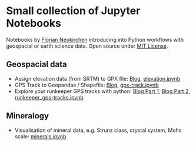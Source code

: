 # Small collection of Jupyter Notebooks

Notebooks by [Florian Neukirchen](https://www.riannek.de/) introducing into Python workflows with geospacial or earth science data. Open source under [MIT License](https://github.com/florianneukirchen/jupyter-notebooks/blob/main/LICENSE). 

## Geospacial data

- Assign elevation data (from SRTM) to GPX file: [Blog](https://www.riannek.de/2022/elevation-to-gps-track-python/), [elevation.ipynb](https://github.com/florianneukirchen/jupyter-notebooks/blob/main/elevation.ipynb)
- GPS Track to Geopandas / Shapefile: [Blog](https://www.riannek.de/2022/gpx-to-geopandas/), [gpx-track.ipynb](https://github.com/florianneukirchen/jupyter-notebooks/blob/main/gpx-track.ipynb)
- Explore your runkeeper GPS tracks with python: [Blog Part 1](https://www.riannek.de/2022/runkeeper-gps-tracks-python-part-1/), [Blog Part 2](https://www.riannek.de/2022/runkeeper-gps-tracks-python-part-2/), [runkeeper_gps-tracks.ipynb](https://github.com/florianneukirchen/jupyter-notebooks/blob/main/runkeeper_gps-tracks.ipynb)

## Mineralogy

- Visualisation of mineral data, e.g. Strunz class, crystal system, Mohs scale: [minerals.ipynb](https://github.com/florianneukirchen/jupyter-notebooks/blob/main/minerals.ipynb)
